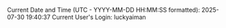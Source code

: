 Current Date and Time (UTC - YYYY-MM-DD HH:MM:SS formatted): 2025-07-30 19:40:37
Current User's Login: luckyaiman
